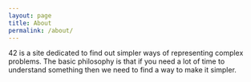 ```yaml
---
layout: page
title: About
permalink: /about/
---
```


42 is a site dedicated to find out simpler ways of representing complex problems. The basic philosophy is that if you need a lot of time to
understand something then we need to find a way to make it simpler.
